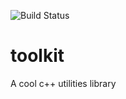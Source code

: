 ![Build Status](https://github.com/ismawno/toolkit/actions/workflows/tests.yml/badge.svg)

# toolkit
A cool c++ utilities library
